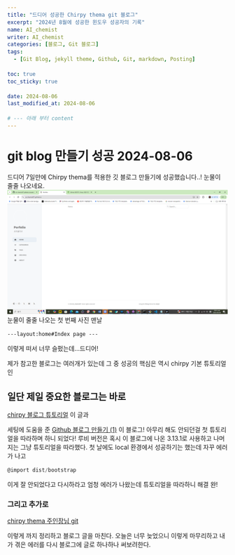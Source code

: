 ```yaml
---
title: "드디어 성공한 Chirpy thema git 블로그"
excerpt: "2024년 8월에 성공한 윈도우 성공자의 기록"
name: AI_chemist
writer: AI_chemist
categories: [블로그, Git 블로그]
tags:
  - [Git Blog, jekyll theme, Github, Git, markdown, Posting]

toc: true
toc_sticky: true

date: 2024-08-06
last_modified_at: 2024-08-06

# --- 아래 부터 content
---
```

# git blog 만들기 성공 2024-08-06
드디어 7일만에 Chirpy thema를 적용한 깃 블로그 만들기에 성공했습니다..! 눈물이 줄줄 나오네요.
![firstimage](assets\img\first_image.png)
눈물이 줄줄 나오는 첫 번째 사진 맨날 
<!-- ![failimage](../assets/img/fail.png) -->
```html
---layout:home#Index page ---
```
이렇게 떠서 너무 슬펐는데...드디어!

제가 참고한 블로그는 여러개가 있는데 그 중 성공의 핵심은 역시 chirpy 기본 튜토리얼인 
## 일단 제일 중요한 블로그는 바로
[chirpy 블로그 튜토리얼](https://ai-chemist97.github.io/posts/getting-started/)
이 글과

세팅에 도움을 준
[Github 블로그 만들기 (1)](https://devpro.kr/posts/Github-%EB%B8%94%EB%A1%9C%EA%B7%B8-%EB%A7%8C%EB%93%A4%EA%B8%B0-(1)/)
이 블로그!
아무리 해도 안되던걸 첫 튜토리얼을 따라하며 하니 되었다! 루비 버전은 혹시 이 블로그에 나온 3.13.1로 사용하고 나머지는 그냥 튜토리얼을 따라했다.
첫 날에도 local 환경에서 성공하기는 했는데 자꾸 에러가 나고 
```js
@import dist/bootstrap
```
이게 잘 안되었다고 다시하라고 엄청 에러가 나왔는데 튜토리얼을 따라하니 해결 완!

<!-- [gdhi_윈도우 10 Git 블로그 만들기](https://velog.io/@gdhi/%EC%9C%88%EB%8F%84%EC%9A%B0-10-Git-%EB%B8%94%EB%A1%9C%EA%B7%B8-%EB%A7%8C%EB%93%A4%EA%B8%B0)
이 블로그! -->


<!-- ## 두 번째 블로그는
![lastBigError](../assets/img/error_msg.PNG)
마지막으로 터지는 이 에러를 해결하기 위한 블로그!
[jennysgap_Github Pages 04. 타임존 관리](https://jennysgap.tistory.com/entry/Github-Pages-04-%ED%83%80%EC%9E%84%EC%A1%B4-%EA%B4%80%EB%A6%AC) -->

### 그리고 추가로
[chirpy thema 주인장님 git](https://github.com/cotes2020/jekyll-theme-chirpy)

이렇게 까지 정리하고 블로그 글을 마친다. 오늘은 너무 늦었으니 이렇게 마무리하고 내가 겪은 에러를 다시 블로그에 글로 하나하나 써보려한다.